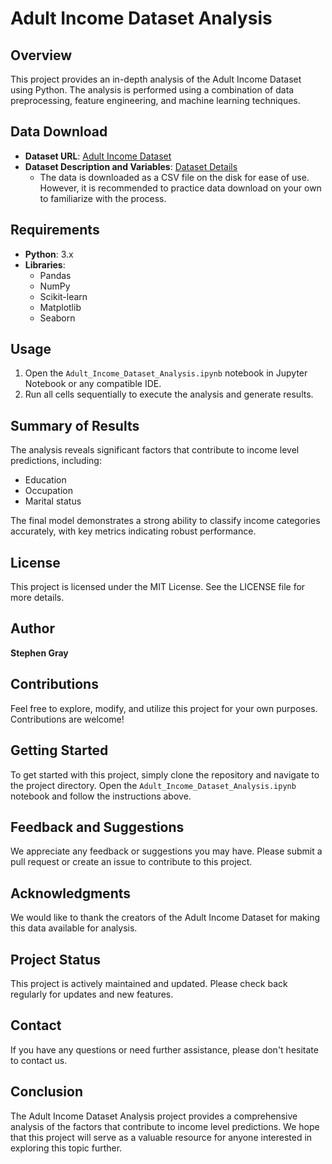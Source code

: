 # Adult Income Dataset Analysis

## Overview
This project provides an in-depth analysis of the Adult Income Dataset using Python. The analysis is performed using a combination of data preprocessing, feature engineering, and machine learning techniques.

## Data Download
- **Dataset URL**: [Adult Income Dataset](https://archive.ics.uci.edu/ml/machine-learning-databases/adult/)
- **Dataset Description and Variables**: [Dataset Details](https://archive.ics.uci.edu/ml/machine-learning-databases/adult/adult.names)
  - The data is downloaded as a CSV file on the disk for ease of use. However, it is recommended to practice data download on your own to familiarize with the process.

## Requirements
- **Python**: 3.x
- **Libraries**:
  - Pandas
  - NumPy
  - Scikit-learn
  - Matplotlib
  - Seaborn

## Usage
1. Open the `Adult_Income_Dataset_Analysis.ipynb` notebook in Jupyter Notebook or any compatible IDE.
2. Run all cells sequentially to execute the analysis and generate results.

## Summary of Results
The analysis reveals significant factors that contribute to income level predictions, including:
- Education
- Occupation
- Marital status

The final model demonstrates a strong ability to classify income categories accurately, with key metrics indicating robust performance.

## License
This project is licensed under the MIT License. See the LICENSE file for more details.

## Author
**Stephen Gray**

## Contributions
Feel free to explore, modify, and utilize this project for your own purposes. Contributions are welcome!

## Getting Started
To get started with this project, simply clone the repository and navigate to the project directory. Open the `Adult_Income_Dataset_Analysis.ipynb` notebook and follow the instructions above.

## Feedback and Suggestions
We appreciate any feedback or suggestions you may have. Please submit a pull request or create an issue to contribute to this project.

## Acknowledgments
We would like to thank the creators of the Adult Income Dataset for making this data available for analysis.

## Project Status
This project is actively maintained and updated. Please check back regularly for updates and new features.

## Contact
If you have any questions or need further assistance, please don't hesitate to contact us.

## Conclusion
The Adult Income Dataset Analysis project provides a comprehensive analysis of the factors that contribute to income level predictions. We hope that this project will serve as a valuable resource for anyone interested in exploring this topic further.
